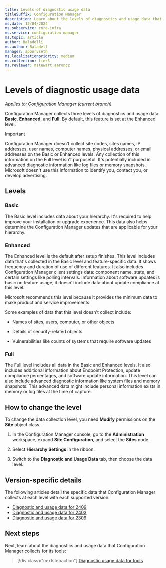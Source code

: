 ```yaml
---
title: Levels of diagnostic usage data
titleSuffix: Configuration Manager
description: Learn about the levels of diagnostics and usage data that Configuration Manager collects
ms.date: 12/04/2024
ms.subservice: core-infra
ms.service: configuration-manager
ms.topic: article
author: Baladelli
ms.author: Baladell
manager: apoorvseth
ms.localizationpriority: medium
ms.collection: tier3
ms.reviewer: mstewart,aaroncz 
---
```


# Levels of diagnostic usage data

*Applies to: Configuration Manager (current branch)*

Configuration Manager collects three levels of diagnostics and usage data: **Basic**, **Enhanced**, and **Full**. By default, this feature is set at the Enhanced level.

> [!IMPORTANT]
> Configuration Manager doesn't collect site codes, sites names, IP addresses, user names, computer names, physical addresses, or email addresses on the Basic or Enhanced levels. Any collection of this information on the Full level isn't purposeful. It's potentially included in advanced diagnostic information like log files or memory snapshots. Microsoft doesn't use this information to identify you, contact you, or develop advertising.

## Levels

### Basic

The Basic level includes data about your hierarchy. It's required to help improve your installation or upgrade experience. This data also helps determine the Configuration Manager updates that are applicable for your hierarchy.

### Enhanced

The Enhanced level is the default after setup finishes. This level includes data that's collected in the Basic level and feature-specific data. It shows frequency and duration of use of different features. It also includes Configuration Manager client settings data: component name, state, and certain settings like polling intervals. Information about software updates is basic on feature usage, it doesn't include data about update compliance at this level.

Microsoft recommends this level because it provides the minimum data to make product and service improvements.

Some examples of data that this level doesn't collect include:

- Names of sites, users, computer, or other objects

- Details of security-related objects

- Vulnerabilities like counts of systems that require software updates

### Full

The Full level includes all data in the Basic and Enhanced levels. It also includes additional information about Endpoint Protection, update compliance percentages, and software update information. This level can also include advanced diagnostic information like system files and memory snapshots. This advanced data might include personal information exists in memory or log files at the time of capture.

## How to change the level

To change the data collection level, you need **Modify** permissions on the **Site** object class.

1. In the Configuration Manager console, go to the **Administration** workspace, expand **Site Configuration**, and select the **Sites** node.

1. Select **Hierarchy Settings** in the ribbon.

1. Switch to the **Diagnostic and Usage Data** tab, then choose the data level.

## Version-specific details

The following articles detail the specific data that Configuration Manager collects at each level with each supported version:

- [Diagnostic and usage data for 2409](levels-of-diagnostic-usage-data-collection-2409.md)
- [Diagnostic and usage data for 2403](levels-of-diagnostic-usage-data-collection-2403.md)
- [Diagnostic and usage data for 2309](levels-of-diagnostic-usage-data-collection-2309.md)

## Next steps

Next, learn about the diagnostics and usage data that Configuration Manager collects for its tools:

> [!div class="nextstepaction"]
> [Diagnostic usage data for tools](tools.md)
